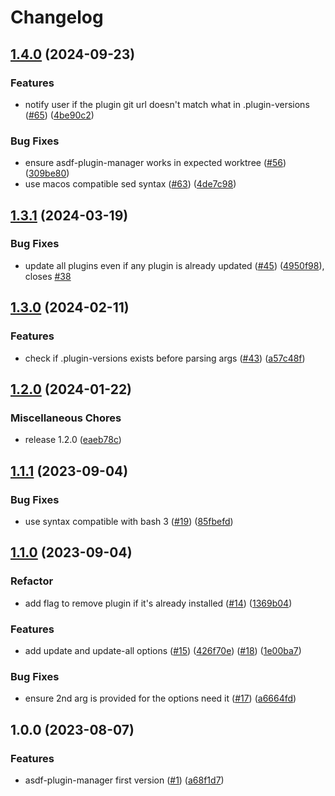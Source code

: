 # Changelog

## [1.4.0](https://github.com/asdf-community/asdf-plugin-manager/compare/v1.3.1...v1.4.0) (2024-09-23)


### Features

* notify user if the plugin git url doesn't match what in .plugin-versions ([#65](https://github.com/asdf-community/asdf-plugin-manager/issues/65)) ([4be90c2](https://github.com/asdf-community/asdf-plugin-manager/commit/4be90c2633e6697db853420e4a35304f84fbbafb))


### Bug Fixes

* ensure asdf-plugin-manager works in expected worktree ([#56](https://github.com/asdf-community/asdf-plugin-manager/issues/56)) ([309be80](https://github.com/asdf-community/asdf-plugin-manager/commit/309be80421c6cfdd0237ab18a39422a40f98e229))
* use macos compatible sed syntax ([#63](https://github.com/asdf-community/asdf-plugin-manager/issues/63)) ([4de7c98](https://github.com/asdf-community/asdf-plugin-manager/commit/4de7c981f35b15360ae5a0adaf8d65460495e4d7))

## [1.3.1](https://github.com/asdf-community/asdf-plugin-manager/compare/v1.3.0...v1.3.1) (2024-03-19)


### Bug Fixes

* update all plugins even if any plugin is already updated ([#45](https://github.com/asdf-community/asdf-plugin-manager/issues/45)) ([4950f98](https://github.com/asdf-community/asdf-plugin-manager/commit/4950f983010c977bc5db50cdf6b57c7c48924548)), closes [#38](https://github.com/asdf-community/asdf-plugin-manager/issues/38)

## [1.3.0](https://github.com/asdf-community/asdf-plugin-manager/compare/v1.2.0...v1.3.0) (2024-02-11)


### Features

* check if .plugin-versions exists before parsing args ([#43](https://github.com/asdf-community/asdf-plugin-manager/issues/43)) ([a57c48f](https://github.com/asdf-community/asdf-plugin-manager/commit/a57c48f16a52ea3193f52b36b5f4a25bce9b0a74))

## [1.2.0](https://github.com/asdf-community/asdf-plugin-manager/compare/v1.1.1...v1.2.0) (2024-01-22)


### Miscellaneous Chores

* release 1.2.0 ([eaeb78c](https://github.com/asdf-community/asdf-plugin-manager/commit/eaeb78c7395930b942ef7b52418df3e85c597a3f))

## [1.1.1](https://github.com/asdf-community/asdf-plugin-manager/compare/v1.1.0...v1.1.1) (2023-09-04)


### Bug Fixes

* use syntax compatible with bash 3 ([#19](https://github.com/asdf-community/asdf-plugin-manager/issues/19)) ([85fbefd](https://github.com/asdf-community/asdf-plugin-manager/commit/85fbefda14280f0eb226c950d880c58ec1410e6f))

## [1.1.0](https://github.com/asdf-community/asdf-plugin-manager/compare/v1.0.0...v1.1.0) (2023-09-04)

### Refactor

* add flag to remove plugin if it's already installed ([#14](https://github.com/asdf-community/asdf-plugin-manager/issues/14)) ([1369b04](https://github.com/asdf-community/asdf-plugin-manager/commit/1369b04bf24c6e6f53f0db4e99f61b19c5dbd3ee))


### Features

* add update and update-all options ([#15](https://github.com/asdf-community/asdf-plugin-manager/issues/15)) ([426f70e](https://github.com/asdf-community/asdf-plugin-manager/commit/426f70e9a5abfe7c77b3df44db7a84a6af901a63)) ([#18](https://github.com/asdf-community/asdf-plugin-manager/issues/18)) ([1e00ba7](https://github.com/asdf-community/asdf-plugin-manager/commit/1e00ba70ff7b76288d27c9fdcda180a10740326f))


### Bug Fixes

* ensure 2nd arg is provided for the options need it ([#17](https://github.com/asdf-community/asdf-plugin-manager/issues/17)) ([a6664fd](https://github.com/asdf-community/asdf-plugin-manager/commit/a6664fd1dbb2322705b0c184fcb9ae0aa1da9f01))

## 1.0.0 (2023-08-07)


### Features

* asdf-plugin-manager first version ([#1](https://github.com/asdf-community/asdf-plugin-manager/issues/1)) ([a68f1d7](https://github.com/asdf-community/asdf-plugin-manager/commit/a68f1d7c904dc282c4e02e218cd4ae530e0db33d))
